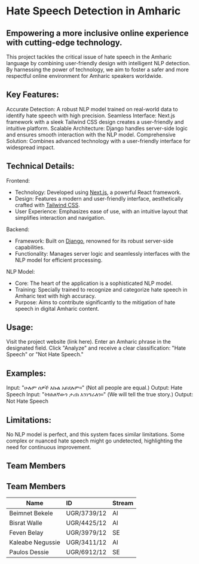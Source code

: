 # Hate Speech Detection in Amharic

## Empowering a more inclusive online experience with cutting-edge technology.

This project tackles the critical issue of hate speech in the Amharic language by combining user-friendly design with intelligent NLP detection. By harnessing the power of technology, we aim to foster a safer and more respectful online environment for Amharic speakers worldwide.

## Key Features:

Accurate Detection: A robust NLP model trained on real-world data to identify hate speech with high precision.
Seamless Interface: Next.js framework with a sleek Tailwind CSS design creates a user-friendly and intuitive platform.
Scalable Architecture: Django handles server-side logic and ensures smooth interaction with the NLP model.
Comprehensive Solution: Combines advanced technology with a user-friendly interface for widespread impact.
## Technical Details:

Frontend: 
- Technology: Developed using [Next.js](https://nextjs.org/), a powerful React framework.
- Design: Features a modern and user-friendly interface, aesthetically crafted with [Tailwind CSS](https://tailwindcss.com/).
- User Experience: Emphasizes ease of use, with an intuitive layout that simplifies interaction and navigation.
  
Backend: 
- Framework: Built on [Django](https://www.djangoproject.com/), renowned for its robust server-side capabilities.
- Functionality: Manages server logic and seamlessly interfaces with the NLP model for efficient processing.
  
NLP Model: 
- Core: The heart of the application is a sophisticated NLP model.
- Training: Specially trained to recognize and categorize hate speech in Amharic text with high accuracy.
- Purpose: Aims to contribute significantly to the mitigation of hate speech in digital Amharic content.
  
## Usage:

Visit the project website (link here).
Enter an Amharic phrase in the designated field.
Click "Analyze" and receive a clear classification: "Hate Speech" or "Not Hate Speech."
## Examples:

Input: "ሁሉም ሰዎች እኩል አይደሉም።" (Not all people are equal.)
Output: Hate Speech
Input: "ትክክለኛውን ታሪክ እንነግራለን።" (We will tell the true story.)
Output: Not Hate Speech
## Limitations:

No NLP model is perfect, and this system faces similar limitations. Some complex or nuanced hate speech might go undetected, highlighting the need for continuous improvement.
## Team Members

## Team Members

| Name | ID | Stream |
|---|:---|---|
| Beimnet Bekele | UGR/3739/12 | AI |
| Bisrat Walle | UGR/4425/12 | AI |
| Feven Belay | UGR/3979/12 | SE |
| Kaleabe Negussie | UGR/3411/12 | AI |
| Paulos Dessie | UGR/6912/12 | SE |




